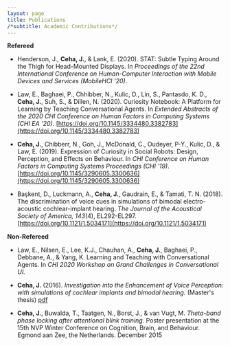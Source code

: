 ```yaml
---
layout: page
title: Publications
/*subtitle: Academic Contributions*/
---
```

**Refereed**

- Henderson, J., **Ceha, J.**, & Lank, E. (2020). STAT: Subtle Typing Around the Thigh for Head-Mounted Displays. In _Proceedings of the 22nd International
Conference on Human-Computer Interaction with Mobile Devices and Services (MobileHCI '20)_.

- Law, E., Baghaei, P., Chhibber, N., Kulic, D., Lin, S., Pantasdo, K. D., **Ceha, J.**, Suh, S., & Dillen, N. (2020). Curiosity Notebook: A Platform for Learning by Teaching Conversational Agents. In _Extended Abstracts of the 2020 CHI Conference on Human Factors in Computing Systems (CHI EA '20)_. [https://doi.org/10.1145/3334480.3382783](https://doi.org/10.1145/3334480.3382783)

- **Ceha, J.**, Chibberr, N., Goh, J., McDonald, C., Oudeyer, P-Y., Kulic, D., & Law, E. (2019). Expression of Curiosity in Social Robots: Design, Perception, and Effects on Behaviour.  In _CHI Conference on Human Factors in Computing Systems Proceedings (CHI '19)_. [https://doi.org/10.1145/3290605.3300636](https://doi.org/10.1145/3290605.3300636)

- Başkent, D., Luckmann, A., **Ceha, J.**, Gaudrain, E., & Tamati, T. N. (2018). The discrimination of voice cues in simulations of bimodal electro-acoustic cochlear-implant hearing. _The Journal of the Acoustical Society of America, 143_(4), EL292-EL297. [https://doi.org/10.1121/1.5034171](https://doi.org/10.1121/1.5034171)


**Non-Refereed**

- Law, E., Nilsen, E., Lee, K.J., Chauhan, A., **Ceha, J.**, Baghaei, P., Debbane, A., & Yang, K. Learning and Teaching with Conversational Agents. In _CHI 2020 Workshop on Grand Challenges in Conversational UI._

- **Ceha, J.** (2016). _Investigation into the Enhancement of Voice Perception: with simulations of cochlear implants and bimodal hearing._ (Master's thesis) [pdf](https://jceha.github.io/NewRepo/J.M.Ceha_MasterThesis2016.pdf)

- **Ceha, J.**, Buwalda, T., Taatgen, N., Borst, J., & van Vugt, M. _Theta-band phase locking after attentional blink training._ Poster presentation at the 15th NVP Winter Conference on Cognition, Brain, and Behaviour. Egmond aan Zee, the Netherlands. December 2015
